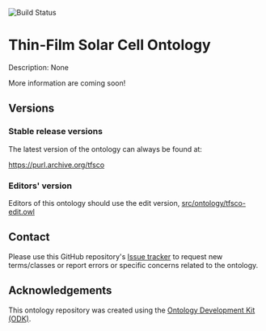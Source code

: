 
![Build Status](https://github.com/AsaphHall/tfsc-ontology/actions/workflows/qc.yml/badge.svg)
# Thin-Film Solar Cell Ontology

Description: None

More information are coming soon!

## Versions

### Stable release versions

The latest version of the ontology can always be found at:

https://purl.archive.org/tfsco

### Editors' version

Editors of this ontology should use the edit version, [src/ontology/tfsco-edit.owl](src/ontology/tfsco-edit.owl)

## Contact

Please use this GitHub repository's [Issue tracker](https://github.com/AsaphHall/tfsc-ontology/issues) to request new terms/classes or report errors or specific concerns related to the ontology.

## Acknowledgements

This ontology repository was created using the [Ontology Development Kit (ODK)](https://github.com/INCATools/ontology-development-kit).